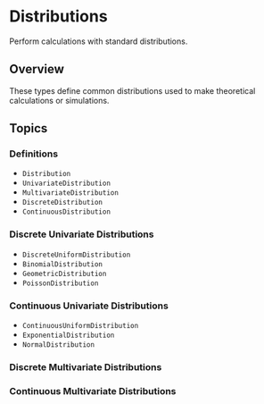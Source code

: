 # Distributions

Perform calculations with standard distributions.

## Overview

These types define common distributions used to make theoretical calculations or simulations.    

## Topics

### Definitions

- ``Distribution``
- ``UnivariateDistribution``
- ``MultivariateDistribution``
- ``DiscreteDistribution``
- ``ContinuousDistribution``

### Discrete Univariate Distributions

- ``DiscreteUniformDistribution``
- ``BinomialDistribution``
- ``GeometricDistribution``
- ``PoissonDistribution``

### Continuous Univariate Distributions

- ``ContinuousUniformDistribution``
- ``ExponentialDistribution``
- ``NormalDistribution``

### Discrete Multivariate Distributions


### Continuous Multivariate Distributions

